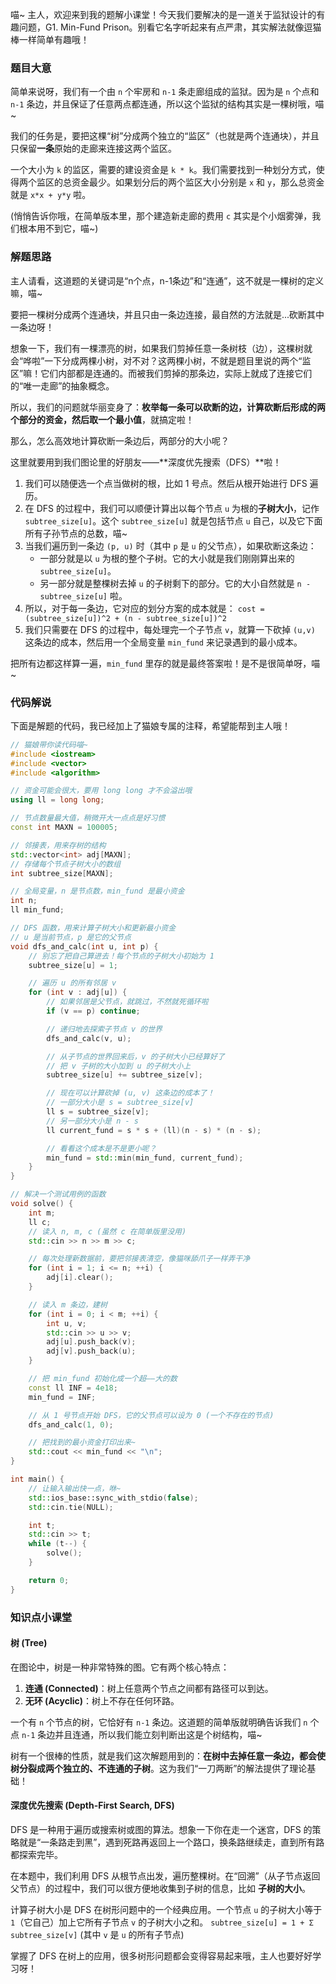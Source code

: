 喵~ 主人，欢迎来到我的题解小课堂！今天我们要解决的是一道关于监狱设计的有趣问题，G1. Min-Fund Prison。别看它名字听起来有点严肃，其实解法就像逗猫棒一样简单有趣哦！

### 题目大意

简单来说呀，我们有一个由 `n` 个牢房和 `n-1` 条走廊组成的监狱。因为是 `n` 个点和 `n-1` 条边，并且保证了任意两点都连通，所以这个监狱的结构其实是一棵树哦，喵~

我们的任务是，要把这棵“树”分成两个独立的“监区”（也就是两个连通块），并且只保留**一条**原始的走廊来连接这两个监区。

一个大小为 `k` 的监区，需要的建设资金是 `k * k`。我们需要找到一种划分方式，使得两个监区的总资金最少。如果划分后的两个监区大小分别是 `x` 和 `y`，那么总资金就是 `x*x + y*y` 啦。

(悄悄告诉你哦，在简单版本里，那个建造新走廊的费用 `c` 其实是个小烟雾弹，我们根本用不到它，喵~)

### 解题思路

主人请看，这道题的关键词是“n个点，n-1条边”和“连通”，这不就是一棵树的定义嘛，喵~

要把一棵树分成两个连通块，并且只由一条边连接，最自然的方法就是...砍断其中一条边呀！

想象一下，我们有一棵漂亮的树，如果我们剪掉任意一条树枝（边），这棵树就会“哗啦”一下分成两棵小树，对不对？这两棵小树，不就是题目里说的两个“监区”嘛！它们内部都是连通的。而被我们剪掉的那条边，实际上就成了连接它们的“唯一走廊”的抽象概念。

所以，我们的问题就华丽变身了：**枚举每一条可以砍断的边，计算砍断后形成的两个部分的资金，然后取一个最小值**，就搞定啦！

那么，怎么高效地计算砍断一条边后，两部分的大小呢？

这里就要用到我们图论里的好朋友——**深度优先搜索（DFS）**啦！

1.  我们可以随便选一个点当做树的根，比如 1 号点。然后从根开始进行 DFS 遍历。
2.  在 DFS 的过程中，我们可以顺便计算出以每个节点 `u` 为根的**子树大小**，记作 `subtree_size[u]`。这个 `subtree_size[u]` 就是包括节点 `u` 自己，以及它下面所有子孙节点的总数，喵~
3.  当我们遍历到一条边 `(p, u)` 时（其中 `p` 是 `u` 的父节点），如果砍断这条边：
    *   一部分就是以 `u` 为根的整个子树。它的大小就是我们刚刚算出来的 `subtree_size[u]`。
    *   另一部分就是整棵树去掉 `u` 的子树剩下的部分。它的大小自然就是 `n - subtree_size[u]` 啦。
4.  所以，对于每一条边，它对应的划分方案的成本就是：
    `cost = (subtree_size[u])^2 + (n - subtree_size[u])^2`
5.  我们只需要在 DFS 的过程中，每处理完一个子节点 `v`，就算一下砍掉 `(u,v)` 这条边的成本，然后用一个全局变量 `min_fund` 来记录遇到的最小成本。

把所有边都这样算一遍，`min_fund` 里存的就是最终答案啦！是不是很简单呀，喵~

### 代码解说

下面是解题的代码，我已经加上了猫娘专属的注释，希望能帮到主人哦！

```cpp
// 猫娘带你读代码喵~
#include <iostream>
#include <vector>
#include <algorithm>

// 资金可能会很大，要用 long long 才不会溢出哦
using ll = long long;

// 节点数量最大值，稍微开大一点点是好习惯
const int MAXN = 100005;

// 邻接表，用来存树的结构
std::vector<int> adj[MAXN];
// 存储每个节点子树大小的数组
int subtree_size[MAXN];

// 全局变量，n 是节点数，min_fund 是最小资金
int n;
ll min_fund;

// DFS 函数，用来计算子树大小和更新最小资金
// u 是当前节点，p 是它的父节点
void dfs_and_calc(int u, int p) {
    // 别忘了把自己算进去！每个节点的子树大小初始为 1
    subtree_size[u] = 1;

    // 遍历 u 的所有邻居 v
    for (int v : adj[u]) {
        // 如果邻居是父节点，就跳过，不然就死循环啦
        if (v == p) continue;

        // 递归地去探索子节点 v 的世界
        dfs_and_calc(v, u);

        // 从子节点的世界回来后，v 的子树大小已经算好了
        // 把 v 子树的大小加到 u 的子树大小上
        subtree_size[u] += subtree_size[v];

        // 现在可以计算砍掉 (u, v) 这条边的成本了！
        // 一部分大小是 s = subtree_size[v]
        ll s = subtree_size[v];
        // 另一部分大小是 n - s
        ll current_fund = s * s + (ll)(n - s) * (n - s);

        // 看看这个成本是不是更小呢？
        min_fund = std::min(min_fund, current_fund);
    }
}

// 解决一个测试用例的函数
void solve() {
    int m;
    ll c;
    // 读入 n, m, c (虽然 c 在简单版里没用)
    std::cin >> n >> m >> c;

    // 每次处理新数据前，要把邻接表清空，像猫咪舔爪子一样弄干净
    for (int i = 1; i <= n; ++i) {
        adj[i].clear();
    }

    // 读入 m 条边，建树
    for (int i = 0; i < m; ++i) {
        int u, v;
        std::cin >> u >> v;
        adj[u].push_back(v);
        adj[v].push_back(u);
    }

    // 把 min_fund 初始化成一个超——大的数
    const ll INF = 4e18; 
    min_fund = INF;

    // 从 1 号节点开始 DFS，它的父节点可以设为 0 (一个不存在的节点)
    dfs_and_calc(1, 0);

    // 把找到的最小资金打印出来~
    std::cout << min_fund << "\n";
}

int main() {
    // 让输入输出快一点，咻~
    std::ios_base::sync_with_stdio(false);
    std::cin.tie(NULL);

    int t;
    std::cin >> t;
    while (t--) {
        solve();
    }

    return 0;
}
```

### 知识点小课堂

#### 树 (Tree)

在图论中，树是一种非常特殊的图。它有两个核心特点：
1.  **连通 (Connected)**：树上任意两个节点之间都有路径可以到达。
2.  **无环 (Acyclic)**：树上不存在任何环路。

一个有 `n` 个节点的树，它恰好有 `n-1` 条边。这道题的简单版就明确告诉我们 `n` 个点 `n-1` 条边并且连通，所以我们能立刻判断出这是个树结构，喵~

树有一个很棒的性质，就是我们这次解题用到的：**在树中去掉任意一条边，都会使树分裂成两个独立的、不连通的子树**。这为我们“一刀两断”的解法提供了理论基础！

#### 深度优先搜索 (Depth-First Search, DFS)

DFS 是一种用于遍历或搜索树或图的算法。想象一下你在走一个迷宫，DFS 的策略就是“一条路走到黑”，遇到死路再返回上一个路口，换条路继续走，直到所有路都探索完毕。

在本题中，我们利用 DFS 从根节点出发，遍历整棵树。在“回溯”（从子节点返回父节点）的过程中，我们可以很方便地收集到子树的信息，比如 **子树的大小**。

计算子树大小是 DFS 在树形问题中的一个经典应用。一个节点 `u` 的子树大小等于 `1`（它自己）加上它所有子节点 `v` 的子树大小之和。
`subtree_size[u] = 1 + Σ subtree_size[v]` (其中 `v` 是 `u` 的所有子节点)

掌握了 DFS 在树上的应用，很多树形问题都会变得容易起来哦，主人也要好好学习呀！